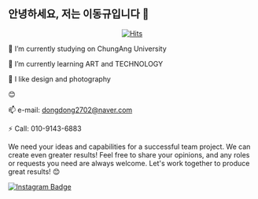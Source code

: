## 안녕하세요, 저는 이동규입니다 👋

<div align=center>
	
  [![Hits](https://hits.seeyoufarm.com/api/count/incr/badge.svg?url=https%3A%2F%2Fgithub.com%2Fzzsza)](https://hits.seeyoufarm.com) 
	
  </div>



🔭 I’m currently studying on ChungAng University

🌱 I’m currently learning ART and TECHNOLOGY

👯 I like design and photography

😊

📫 e-mail: dongdong2702@naver.com

⚡ Call: 010-9143-6883

We need your ideas and capabilities for a successful team project. We can create even greater results! Feel free to share your opinions, and any roles or requests you need are always welcome. Let's work together to produce great results! 😊

[![Instagram Badge](https://img.shields.io/badge/-Instagram-E4405F?logo=instagram&logoColor=white&style=flat-square)](https://www.instagram.com/_dlehdrb_)
	
 
	
